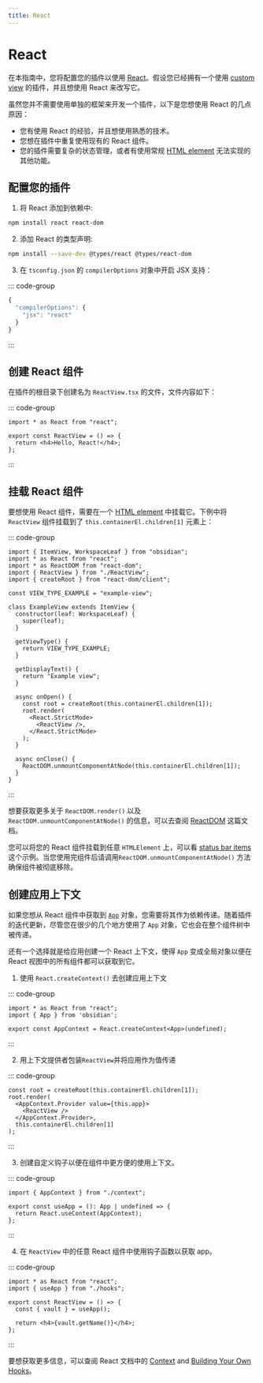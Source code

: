 ```yaml
---
title: React
---
```

# React

在本指南中，您将配置您的插件以使用 [React](https://reactjs.org/)。假设您已经拥有一个使用 [custom view](../user-interface/views.md) 的插件，并且想使用 React 来改写它。

虽然您并不需要使用单独的框架来开发一个插件，以下是您想使用 React 的几点原因：

- 您有使用 React 的经验，并且想使用熟悉的技术。
- 您想在插件中重复使用现有的 React 组件。
- 您的插件需要复杂的状态管理，或者有使用常规 [HTML element](../user-interface/html-elements.md) 无法实现的其他功能。

## 配置您的插件

1. 将 React 添加到依赖中:

```bash
npm install react react-dom
```

2. 添加 React 的类型声明:

```bash
npm install --save-dev @types/react @types/react-dom
```

3. 在 `tsconfig.json` 的 `compilerOptions` 对象中开启 JSX 支持：

::: code-group

```ts [tsconfig.json]
{
  "compilerOptions": {
    "jsx": "react"
  }
}
```

:::

## 创建 React 组件

在插件的根目录下创建名为 `ReactView.tsx` 的文件，文件内容如下：

::: code-group

```tsx [ReactView.tsx]
import * as React from "react";

export const ReactView = () => {
  return <h4>Hello, React!</h4>;
};
```

:::

## 挂载 React 组件

要想使用 React 组件，需要在一个 [HTML element](../user-interface/html-elements.md) 中挂载它。下例中将 `ReactView` 组件挂载到了 `this.containerEl.children[1]` 元素上：

::: code-group

```tsx [view.tsx] {2,3,23-28,32}
import { ItemView, WorkspaceLeaf } from "obsidian";
import * as React from "react";
import * as ReactDOM from "react-dom";
import { ReactView } from "./ReactView";
import { createRoot } from "react-dom/client";

const VIEW_TYPE_EXAMPLE = "example-view";

class ExampleView extends ItemView {
  constructor(leaf: WorkspaceLeaf) {
    super(leaf);
  }

  getViewType() {
    return VIEW_TYPE_EXAMPLE;
  }

  getDisplayText() {
    return "Example view";
  }

  async onOpen() {
    const root = createRoot(this.containerEl.children[1]);
    root.render(
      <React.StrictMode>
        <ReactView />,
      </React.StrictMode>
    );
  }

  async onClose() {
    ReactDOM.unmountComponentAtNode(this.containerEl.children[1]);
  }
}
```

:::

想要获取更多关于 `ReactDOM.render()` 以及 `ReactDOM.unmountComponentAtNode()` 的信息，可以去查阅
 [ReactDOM](https://reactjs.org/docs/react-dom.html) 这篇文档。

您可以将您的 React 组件挂载到任意 `HTMLElement` 上，可以看 [status bar items](../user-interface/status-bar.md) 这个示例。当您使用完组件后请调用`ReactDOM.unmountComponentAtNode()` 方法确保组件被彻底移除。

## 创建应用上下文

如果您想从 React 组件中获取到 [`App`](../reference/typescript/classes/App.md) 对象，您需要将其作为依赖传递。随着插件的迭代更新，尽管您在很少的几个地方使用了 `App` 对象，它也会在整个组件树中被传递。

还有一个选择就是给应用创建一个 React 上下文，使得 `App` 变成全局对象以便在 React 视图中的所有组件都可以获取到它。

1. 使用 `React.createContext()` 去创建应用上下文

::: code-group

```tsx [context.ts]
import * as React from "react";
import { App } from 'obsidian';

export const AppContext = React.createContext<App>(undefined);
```

:::

2. 用上下文提供者包装`ReactView`并将应用作为值传递

::: code-group

```tsx [view.ts]
const root = createRoot(this.containerEl.children[1]);
root.render(
  <AppContext.Provider value={this.app}>
    <ReactView />
  </AppContext.Provider>,
  this.containerEl.children[1]
);
```

:::

3. 创建自定义钩子以便在组件中更方便的使用上下文。

::: code-group

```tsx [hooks.ts]
import { AppContext } from "./context";

export const useApp = (): App | undefined => {
  return React.useContext(AppContext);
};
```

:::

4. 在 `ReactView` 中的任意 React 组件中使用钩子函数以获取 app。

::: code-group

```tsx [ReactView.ts]
import * as React from "react";
import { useApp } from "./hooks";

export const ReactView = () => {
  const { vault } = useApp();

  return <h4>{vault.getName()}</h4>;
};
```

:::

要想获取更多信息，可以查阅 React 文档中的 [Context](https://reactjs.org/docs/context.html) and [Building Your Own Hooks](https://reactjs.org/docs/hooks-custom.html)。

